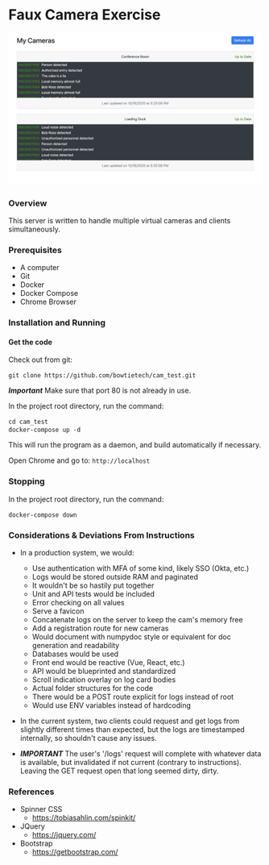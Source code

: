 # Faux Camera Exercise

![Screenshot](screenshot.png "App Screenshot")


### Overview

This server is written to handle multiple virtual cameras and clients simultaneously.


### Prerequisites

- A computer
- Git
- Docker
- Docker Compose
- Chrome Browser


### Installation and Running

#### Get the code

Check out from git:
```
git clone https://github.com/bowtietech/cam_test.git
```

***Important*** Make sure that port 80 is not already in use.

In the project root directory, run the command:
```
cd cam_test
docker-compose up -d
```

This will run the program as a daemon, and build automatically if necessary.

Open Chrome and go to:
```http://localhost```


### Stopping

In the project root directory, run the command:
```
docker-compose down
```


### Considerations & Deviations From Instructions

- In a production system, we would:
    - Use authentication with MFA of some kind, likely SSO (Okta, etc.)
    - Logs would be stored outside RAM and paginated
    - It wouldn't be so hastily put together
    - Unit and API tests would be included
    - Error checking on all values
    - Serve a favicon
    - Concatenate logs on the server to keep the cam's memory free
    - Add a registration route for new cameras
    - Would document with numpydoc style or equivalent for doc generation and readability
    - Databases would be used
    - Front end would be reactive (Vue, React, etc.)
    - API would be blueprinted and standardized 
    - Scroll indication overlay on log card bodies
    - Actual folder structures for the code
    - There would be a POST route explicit for logs instead of root
    - Would use ENV variables instead of hardcoding

- In the current system, two clients could request and get logs from slightly different times than expected, but the logs are timestamped internally, so shouldn't cause any issues.
- ***IMPORTANT*** The user's '/logs' request will complete with whatever data is available, but invalidated if not current (contrary to instructions). Leaving the GET request open that long seemed dirty, dirty. 


### References

- Spinner CSS
    - https://tobiasahlin.com/spinkit/
- JQuery
    - https://jquery.com/
- Bootstrap
    - https://getbootstrap.com/
